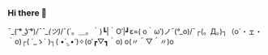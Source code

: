 ### Hi there 👋
<!--
**JoEun1/JoEun1** is a ✨ _special_ ✨ repository because its `README.md` (this file) appears on your GitHub profile.

Here are some ideas to get you started:

- 🔭 I’m currently working on ...
- 🌱 I’m currently learning ...
- 👯 I’m looking to collaborate on ...
- 🤔 I’m looking for help with ...
- 💬 Ask me about ...
- 📫 How to reach me: ...
- 😄 Pronouns: ...
- ⚡ Fun fact: ...
-->
¯\_( ͡° ͜ʖ ͡°)_/¯¯\_(ツ)_/¯(´。＿。｀)┗|｀O′|┛ε=( o｀ω′)ノ¯\(°_o)/¯┌(。Д。)┐（o´・ェ・｀o)┌( ´_ゝ` )┐( •̀ .̫ •́ )✧(o′┏▽┓｀o) o(〃＾▽＾〃)o
